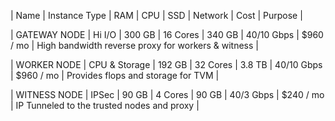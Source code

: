 
| Name | Instance Type | RAM | CPU | SSD | Network | Cost | Purpose |

| GATEWAY NODE | Hi I/O | 	300 GB  | 	16 Cores  | 	340 GB   | 	40/10 Gbps  | 	$960 / mo | High bandwidth reverse proxy for workers & witness | 

| WORKER NODE | CPU & Storage |  192 GB  | 	32 Cores  | 	3.8 TB  | 	40/10 Gbps  | 	$960 / mo | Provides flops and storage for TVM  | 
             
| WITNESS NODE  | IPSec |  	90 GB  | 4 Cores  | 	90 GB |  	40/3 Gbps  | 	$240 / mo | IP Tunneled to the trusted nodes and proxy  | 
             
             